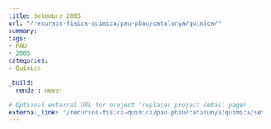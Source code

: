 ```yaml
---
title: Setembre 2003
url: "/recursos-fisica-quimica/pau-pbau/catalunya/quimica/"
summary:
tags:
- PAU
- 2003
categories:
- Química

_build:
  render: never

# Optional external URL for project (replaces project detail page).
external_link: "/recursos-fisica-quimica/pau-pbau/catalunya/quimica/set-2003.pdf"
---
```

